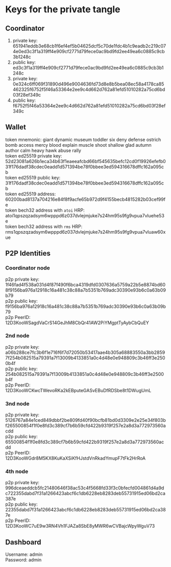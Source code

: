 # Keys for the private tangle

## Coordinator
1. private key:   651941eddb3e68cb1f6ef4ef5b04625dcf5c70de1fdc4b1c9eadb2c219c074e0ed3c3f1a319ff4e909cf2771d79fece0ac9bd9fd2ee49ea6c0885c9cb3b1248c
1. public key:    ed3c3f1a319ff4e909cf2771d79fece0ac9bd9fd2ee49ea6c0885c9cb3b1248c
2. private key:   0e324c6ff069f31890d496e9004636fd73d8e8b5bea08ec58a4178ca85462325f6752f5f46a53364e2ee9c4d662d762a81efd51010282a75cd6bd03f28ef349c
2. public key:    f6752f5f46a53364e2ee9c4d662d762a81efd51010282a75cd6bd03f28ef349c

## Wallet

token mnemonic:            giant dynamic museum toddler six deny defense ostrich bomb access mercy blood explain muscle shoot shallow glad autumn author calm heavy hawk abuse rally <br>
token ed25519 private key: 52d23081a626b1eca34b63f1eaeeafcbd66bf545635befc12cd0f19926efefb031f176dadf38cdec0eadd1d571394be78f0bbee3ed594316678dffc162a095cb <br>
token ed25519 public key:              31f176dadf38cdec0eadd1d571394be78f0bbee3ed594316678dffc162a095cb <br>
token ed25519 address:                 60200bad8137a704216e84f8f9acfe65b972d9f4155becb4815282b03cef99fe <br>
token bech32 address with `atoi` HRP:  atoi1qpszqzadsym6wpppd6z037dvlejmjuke7s24hm95s9fg9vpua7vluehe53e <br>
token bech32 address with `rms` HRP:   rms1qpszqzadsym6wpppd6z037dvlejmjuke7s24hm95s9fg9vpua7vluaw60xue

## P2P Identities

### Coordinator node
p2p private key:   1f46fad4f538a031d4f87f490f6bca4319dfd0307636a5759a22b5e8874bd608f9156ba976a12918c16a481c38c88a7b5351b769adc30390e93b6c0a63b09b79 <br>
p2p public key:    f9156ba976a12918c16a481c38c88a7b5351b769adc30390e93b6c0a63b09b79 <br>
p2p PeerID:        12D3KooWSagdVaCrS14GeJhM8CbQr41AW2PiYMgptTyAybCbQuEY

### 2nd node
p2p private key:   a06b288ce7fc3b6f1e716f6f7d72050b53417aae4b305a68883550a3bb28597f254b082515a79391a7f13009b4133851a0c4d48e0e948809c3b46ff3e2500b4f <br>
p2p public key:    254b082515a79391a7f13009b4133851a0c4d48e0e948809c3b46ff3e2500b4f <br>
p2p PeerID:        12D3KooWCKwcTWevoRKa2kEBputeGASvEBuDfRDSbe8t1DWugUmL

### 3nd node
p2p private key:   5126767a84e1ced849dbbf2be809fd40f90bcfb81bd0d3309e2e25e34f803bf265500854f1f0e8fd3c389cf7b6b59cfd422b9319f257e2a8d3a772973560acdd <br>
p2p public key:    65500854f1f0e8fd3c389cf7b6b59cfd422b9319f257e2a8d3a772973560acdd <br>
p2p PeerID:        12D3KooWGdr8M5KX8KuKaXSiKfHJstdVnRkadYmupF7tFk2HrRoA

### 4th node
p2p private key:   996dceaeddcb5fc21480646f38ac53c4f5668fd33f3c0bfecfd004861d4a9dc722355dabd7f31a1266423abcf6c1db6228eb8283deb55731915ed06bd2ca387e <br>
p2p public key:    22355dabd7f31a1266423abcf6c1db6228eb8283deb55731915ed06bd2ca387e <br>
p2p PeerID:        12D3KooWC7uE9w3RN4Vh1FJAZa8SbE8yMWR6wCVBajcWpyWguV73

## Dashboard

Username: admin <br>
Password: admin
